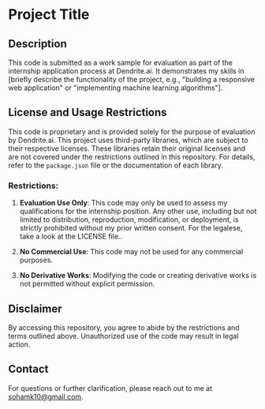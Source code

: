 # Project Title

## Description
This code is submitted as a work sample for evaluation as part of the internship application process at Dendrite.ai. It demonstrates my skills in [briefly describe the functionality of the project, e.g., "building a responsive web application" or "implementing machine learning algorithms"].

## License and Usage Restrictions
This code is proprietary and is provided solely for the purpose of evaluation by Dendrite.ai.
This project uses third-party libraries, which are subject to their respective licenses. These libraries retain their original licenses and are not covered under the restrictions outlined in this repository. For details, refer to the `package.json` file or the documentation of each library.

### Restrictions:
1. **Evaluation Use Only**: This code may only be used to assess my qualifications for the internship position. Any other use, including but not limited to distribution, reproduction, modification, or deployment, is strictly prohibited without my prior written consent. For the legalese, take a look at the LICENSE file..

2. **No Commercial Use**: This code may not be used for any commercial purposes.

3. **No Derivative Works**: Modifying the code or creating derivative works is not permitted without explicit permission.

## Disclaimer
By accessing this repository, you agree to abide by the restrictions and terms outlined above. Unauthorized use of the code may result in legal action.

## Contact
For questions or further clarification, please reach out to me at [sohamk10@gmail.com](mailto:sohamk10@gmail.com).
